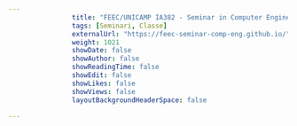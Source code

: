 ---
                title: "FEEC/UNICAMP IA382 - Seminar in Computer Engineering"
                tags: [Seminari, Classe]
                externalUrl: "https://feec-seminar-comp-eng.github.io/"
                weight: 1021
                showDate: false
                showAuthor: false
                showReadingTime: false
                showEdit: false
                showLikes: false
                showViews: false
                layoutBackgroundHeaderSpace: false
                ---

